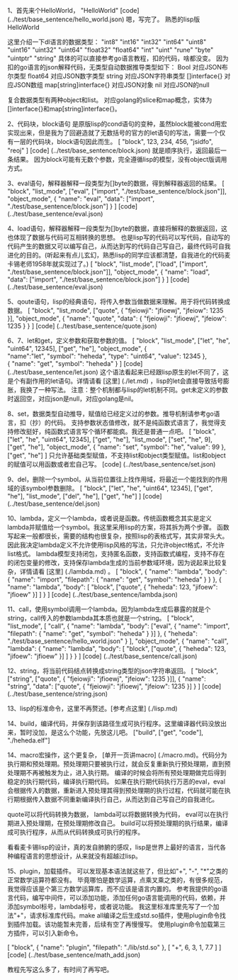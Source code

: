 1、首先来个HelloWorld，
"HelloWorld"
[code] (../test/base_sentence/hello_world.json)
嗯，写完了。
熟悉的lisp版HelloWorld

这里介绍一下dl语言的数据类型：
"int8" "int16" "int32" "int64" "uint8" "uint16" "uint32" "uint64" "float32" "float64" "int" "uint" "rune" "byte" "uintptr" "string"
具体的可以直接参考go语言教程，扣的代码，啥都没变。
因为扣的go语言的json解释代码，无类型自动数据推导类型如下：
Bool                   对应JSON布尔类型
float64                对应JSON数字类型
string                 对应JSON字符串类型
[]interface{}          对应JSON数组
map[string]interface{} 对应JSON对象
nil                    对应JSON的null

复合数据类型有两种object和list。
对应golang的slice和map概念，实体为[]interface{}和map[string]interface{}。

2、代码块，block语句
是原版lisp的cond语句的变种，虽然block能被cond用宏实现出来，但是我为了回避造就了无数括号的官方的let语句的写法，需要一个仅有一层的代码块，block语句因此而生。
[
	"block",
	123,
	234,
	456,
	"jsidfo",
	"reoj"
]
[code] (../test/base_sentence/block.json)
就是顺序执行，返回最后一条结果。
因为block可能有无数个参数，完全遵循lisp的模型，没有object版调用方式。

3、eval语句，解释器解释一段类型为[]byte的数据，得到解释器返回的结果。
[
	"block",
	"list_mode",
	["eval", ["import", "./test/base_sentence/block.json"]],
	"object_mode",
	{
		"name": "eval",
		"data": ["import", "./test/base_sentence/block.json"]
	}
]
[code] (../test/base_sentence/eval.json)

4、load语句，解释器解释一段类型为[]byte的数据，直接将解释的数据返回，这也体现了数据与代码可互相转换的思想。
也是lisp写的代码可以写代码，自动写的代码产生的数据又可以编写自己，从而达到写的代码自己写自己，最终代码可自我进化的目的。(听起来有点儿玄幻，熟悉lisp的同学应该都清楚，自我进化的代码麦卡锡老师1958年就实现过了。)
[
	"block",
	"list_mode",
	["load", ["import", "./test/base_sentence/block.json"]],
	"object_mode",
	{
		"name": "load",
		"data": ["import", "./test/base_sentence/block.json"]
	}
]
[code] (../test/base_sentence/eval.json)

5、qoute语句，lisp的经典语句，将传入参数当做数据来理解。用于将代码转换成数据。
[
	"block",
	"list_mode",
	["quote", {
			"fjeiowji": "jfioewj",
			"jfeiow": 1235
	}],
	"object_mode",
	{
		"name": "quote",
		"data": {
			"fjeiowji": "jfioewj",
			"jfeiow": 1235
		}
	}
]
[code] (../test/base_sentence/quote.json)

6、7、let和get，定义参数和获取参数的值。
[
	"block",
	"list_mode",
	["let", "he", "uint64", 12345],
	["get", "he"],
	"object_mode",
    {   
        "name":"let",
        "symbol": "heheda",
        "type": "uint64",
        "value": 12345
    },  
	{
        "name": "get",
        "symbol": "heheda"
    }
]
[code] (../test/base_sentence/let.json)
这个语法看起来已经跟lisp原生的let不同了，这是个有副作用的let语句。详情请看 [这里] (./let.md) ，lisp的let会直接导致括号膨胀，我换了一种写法。
注意：整个机制都与lisp的let机制不同。get未定义的参数时返回空，对应json是null，对应golang是nil。

8、set，数据类型自动推导，赋值给已经定义过的参数。推导机制请参考go语言，扣（抄）的代码。
支持参数状态值修改，就不是纯函数式语言了，我觉得支持修改挺好，纯函数式语言写个循环都能疯。我还是普通一点吧。
[
	"block",
	["let", "he", "uint64", 12345],
	["get", "he"],
	"list_mode",
	["set", "he", 9],
	["get", "he"],
	"object_mode",
	{
		"name": "set",
		"symbol": "he",
		"value": 99
	},
	["get", "he"]
]
只允许基础类型赋值，不支持list和object类型赋值。list和object的赋值可以用函数或者宏自己写。
[code] (../test/base_sentence/set.json)

9、del，删除一个symbol。从当前位置往上找作用域，将最近一个能找到的作用域的该symbol参数删除。
[
	"block",
	["let", "he", "uint64", 12345],
	["get", "he"],
	"list_mode",
	["del", "he"],
	["get", "he"]
]
[code] (../test/base_sentence/del.json)

10、lambda，定义一个lambda，或者说是函数。传统函数概念其实是定义lambda并赋值给一个symbol。我这里采用lisp的方案，将其拆为两个步骤。
函数写起来一般都很长，需要的结构也很复杂，按照lisp的表格式写，其实非常头大。因此我决定lambda定义不允许使用lisp风格的写法，只允许object格式，不允许list格式。
lambda模型支持闭包，支持匿名函数，支持函数式编程，支持不存在的闭包变量的修改，支持保存lambda生成的当前参数域环境，因为说起来比较复杂，详情请看 [这里] (./lambda.md) 。
[
	"block",
	{
		"name": "lambda",
		"body": {
			"name": "import",
			"filepath": {
				"name": "get",
				"symbol": "heheda"
			}
		}
	},
	{
		"name": "lambda",
		"body": [
			"block",
			["quote", {
				"heheda": 123,
				"jifoew": "jfioew"
			}]
		]
	}
]
[code] (../test/base_sentence/lambda.json)

11、call，使用symbol调用一个lambda。因为lambda生成后暴露的就是个string，call传入的参数lambda其本质也就是一个string。
[
	"block",
	"list_mode",
	[
		"call", {
			"name": "lambda",
			"body": ["eval", {
				"name": "import",
				"filepath": {
					"name": "get",
					"symbol": "heheda"
				}
			}]
		},
		{
			"heheda": "./test/base_sentence/hello_world.json"
		}
	],
	"object_mode",
	{
		"name": "call",
		"lambda": {
			"name": "lambda",
			"body": [
				"block",
				["quote", {
					"heheda": 123,
					"jifoew": "jfioew"
				}]
			]
		}
	}
]
[code] (../test/base_sentence/call.json)

12、string，将当前代码结点转换成string类型的json字符串返回。
[
	"block",
	["string", ["quote", {
		"fjeiowji": "jfioewj",
		"jfeiow": 1235
	}]],
	{
		"name": "string",
		"data": ["quote", {
			"fjeiowji": "jfioewj",
			"jfeiow": 1235
		}]
	}
]
[code] (../test/base_sentence/string.json)

13、lisp的标准命令，这里不再赘述。[参考点这里] (./lisp.md)

14、build，编译代码，并保存到该路径生成可执行程序。这里编译器代码没放出来，暂时没加，是这么个功能，先放这儿吧。
["build", ["get", "code"], "./heheda.elf"]

14、macro宏操作，这个更复杂， [单开一页讲macro] (./macro.md)。代码分为执行期和预处理期。预处理期只要被执行过，就会反复重新执行预处理期，直到预处理期不再被触发为止，进入执行期。
编译的时候会将所有预处理期做完后得到稳定的执行期代码，编译执行期代码。
如果在执行期代码执行万恶的eval，eval会根据传入的数据，重新进入预处理其得到预处理期的执行过程，代码就可能在执行期根据传入数据不同重新编译执行自己，从而达到自己写自己的自我进化。

quote可以将代码转换为数据，
lambda可以将数据转换为代码，
eval可以在执行期进入预处理期，在预处理期修改自己。
build可以将预处理期的执行结果，编译成可执行程序，从而从代码转换成可执行的程序。

看看麦卡锡lisp的设计，真的发自肺腑的感叹，lisp是世界上最好的语言，当代各种编程语言的思想设计，从来就没有超越过lisp。

15、plugin，加载插件。
可以发现基本语法就这些了，但比如"+", "-", "*"之类的正常数学运算符都没有。
毕竟哪怕是数学运算，点乘叉乘之类的，有很多规范，我觉得应该是个第三方数学运算库，而不应该是语言内置的。
参考我提供的go语言代码，编写中间件，可以添加功能，添加任何go语言能调用的代码，依赖，并添加symbol标号，lambda标号，或者说功能。
我这里标准库里先写了一个加法"+"，请求标准库代码。make all编译之后生成std.so插件，使用plugin命令找到插件加载。该功能暂未完善，后续有空了再慢慢写。
使用plugin命令加载第三方插件，可以引入新命令。

[
	"block",
	{
		"name": "plugin",
		"filepath": "./lib/std.so"
	},
	[
		"+",
		6,
		3,
		1,
		7.7
	]
]
[code] (../test/base_sentence/math_add.json)


教程先写这么多了，有时间了再写吧。

